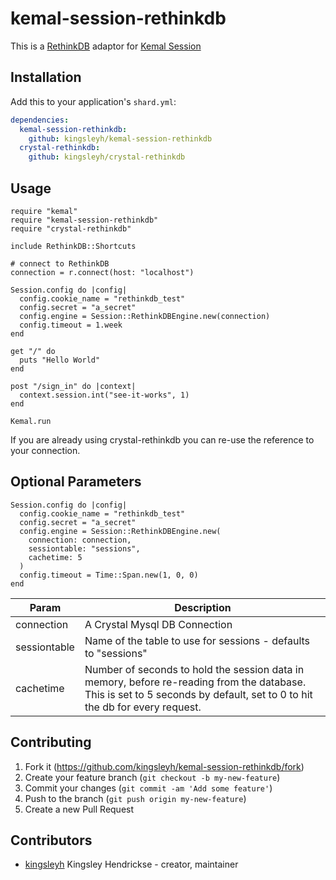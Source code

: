 # kemal-session-rethinkdb

This is a [RethinkDB](http://rethinkdb.com/) adaptor for [Kemal Session](https://github.com/kemalcr/kemal-session)

## Installation

Add this to your application's `shard.yml`:

```yaml
dependencies:
  kemal-session-rethinkdb:
    github: kingsleyh/kemal-session-rethinkdb
  crystal-rethinkdb:
    github: kingsleyh/crystal-rethinkdb  
```

## Usage

```crystal
require "kemal"
require "kemal-session-rethinkdb"
require "crystal-rethinkdb"

include RethinkDB::Shortcuts

# connect to RethinkDB
connection = r.connect(host: "localhost")

Session.config do |config|
  config.cookie_name = "rethinkdb_test"
  config.secret = "a_secret"
  config.engine = Session::RethinkDBEngine.new(connection)
  config.timeout = 1.week
end

get "/" do
  puts "Hello World"
end

post "/sign_in" do |context|
  context.session.int("see-it-works", 1)
end

Kemal.run
```

If you are already using crystal-rethinkdb you can re-use the reference to your connection.

## Optional Parameters

```
Session.config do |config|
  config.cookie_name = "rethinkdb_test"
  config.secret = "a_secret"
  config.engine = Session::RethinkDBEngine.new(
    connection: connection,
    sessiontable: "sessions", 
    cachetime: 5
  )
  config.timeout = Time::Span.new(1, 0, 0)
end
```

|Param        |Description
|----         |----
|connection   | A Crystal Mysql DB Connection
|sessiontable | Name of the table to use for sessions - defaults to "sessions"
|cachetime    | Number of seconds to hold the session data in memory, before re-reading from the database. This is set to 5 seconds by default, set to 0 to hit the db for every request.

## Contributing

1. Fork it (<https://github.com/kingsleyh/kemal-session-rethinkdb/fork>)
2. Create your feature branch (`git checkout -b my-new-feature`)
3. Commit your changes (`git commit -am 'Add some feature'`)
4. Push to the branch (`git push origin my-new-feature`)
5. Create a new Pull Request

## Contributors

- [kingsleyh](https://github.com/kingsleyh) Kingsley Hendrickse - creator, maintainer
